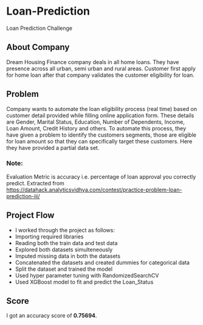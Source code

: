 # Loan-Prediction
Loan Prediction Challenge

## About Company
Dream Housing Finance company deals in all home loans. They have presence across all urban, semi urban and rural areas. Customer first apply for home loan after that company validates the customer eligibility for loan.

## Problem
Company wants to automate the loan eligibility process (real time) based on customer detail provided while filling online application form. These details are Gender, Marital Status, Education, Number of Dependents, Income, Loan Amount, Credit History and others. To automate this process, they have given a problem to identify the customers segments, those are eligible for loan amount so that they can specifically target these customers. Here they have provided a partial data set.


 
### Note: 

Evaluation Metric is accuracy i.e. percentage of loan approval you correctly predict. 
Extracted from https://datahack.analyticsvidhya.com/contest/practice-problem-loan-prediction-iii/

## Project Flow
- I worked through the project as follows:
- Importing required libraries
- Reading both the train data and test data
- Explored both datasets simulteneously
- Imputed missing data in both the datasets
- Concatenated the datasets and created dummies for categorical data
- Split the dataset and trained the model
- Used hyper parameter tuning with RandomizedSearchCV
- Used XGBoost model to fit and predict the Loan_Status

## Score

I got an accuracy score of **0.75694**. 
